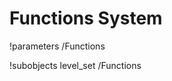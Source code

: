 <!-- MOOSE System Documentation Stub: Remove this when content is added. -->
# Functions System
!parameters /Functions

!subobjects level_set /Functions

